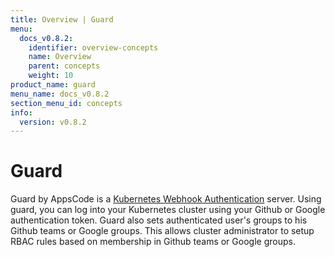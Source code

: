 ```yaml
---
title: Overview | Guard
menu:
  docs_v0.8.2:
    identifier: overview-concepts
    name: Overview
    parent: concepts
    weight: 10
product_name: guard
menu_name: docs_v0.8.2
section_menu_id: concepts
info:
  version: v0.8.2
---
```


# Guard

 Guard by AppsCode is a [Kubernetes Webhook Authentication](https://kubernetes.io/docs/admin/authentication/#webhook-token-authentication) server. Using guard, you can log into your Kubernetes cluster using your Github or Google authentication token. Guard also sets authenticated user's groups to his Github teams or Google groups. This allows cluster administrator to setup RBAC rules based on membership in Github teams or Google groups.
